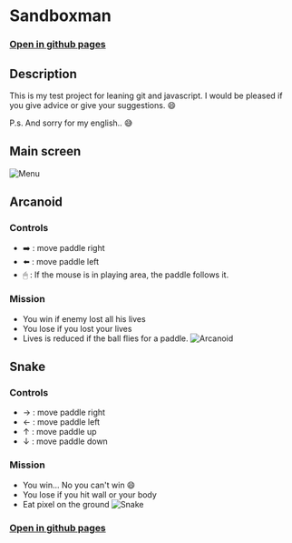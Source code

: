 # Sandboxman 

### [Open in github pages](https://thedarek497.github.io/sandboxman/)

## Description
This is my test project  for leaning git and javascript.
I would be pleased if you give advice or give your suggestions. 😄 

P.s. And sorry for my english.. 😅 

## Main screen
![Menu](https://user-images.githubusercontent.com/42811020/55243938-3b2acc80-5251-11e9-8458-92829b63f8aa.PNG)

## Arcanoid
### Controls
- ➡️ : move paddle right
- ⬅️ : move paddle left
- 🖱  : If the mouse is in playing area, the paddle follows it. 

### Mission
- You win if enemy lost all his lives
- You lose if you lost your lives
- Lives is reduced if the ball flies for a paddle.
![Arcanoid](https://user-images.githubusercontent.com/42811020/55243900-26e6cf80-5251-11e9-92b2-1654b8f8a239.PNG)

## Snake
### Controls
- → : move paddle right
- ← : move paddle left
- ↑ : move paddle up
- ↓ : move paddle down

### Mission
- You win... No you can't win 😄
- You lose if you hit wall or your body
- Eat pixel on the ground
![Snake](https://user-images.githubusercontent.com/42811020/55243930-3534eb80-5251-11e9-8d9f-d8589bcd2052.PNG)

### [Open in github pages](https://thedarek497.github.io/sandboxman/)

